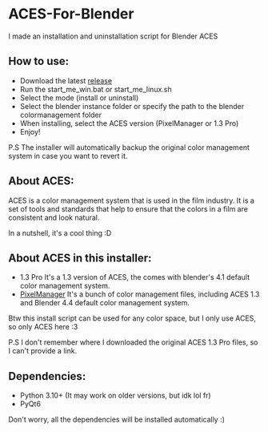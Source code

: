 # ACES-For-Blender
I made an installation and uninstallation script for Blender ACES

## How to use:
 - Download the latest [release](https://github.com/Aspirata/ACES-For-Blender/releases)
 - Run the start_me_win.bat or start_me_linux.sh
 - Select the mode (install or uninstall)
 - Select the blender instance folder or specify the path to the blender colormanagement folder
 - When installing, select the ACES version (PixelManager or 1.3 Pro)
 - Enjoy!

 P.S The installer will automatically backup the original color management system in case you want to revert it.

## About ACES:
ACES is a color management system that is used in the film industry. It is a set of tools and standards that help to ensure that the colors in a film are consistent and look natural.

In a nutshell, it's a cool thing :D

## About ACES in this installer:
 - 1.3 Pro
 It's a 1.3 version of ACES, the comes with blender's 4.1 default color management system.
 - [PixelManager](https://github.com/Joegenco/PixelManager)
 It's a bunch of color management files, including ACES 1.3 and Blender 4.4 default color management system.

Btw this install script can be used for any color space, but I only use ACES, so only ACES here :3

P.S I don't remember where I downloaded the original ACES 1.3 Pro files, so I can't provide a link.

## Dependencies:
 - Python 3.10+ (It may work on older versions, but idk lol fr)
 - PyQt6

Don't worry, all the dependencies will be installed automatically :)
